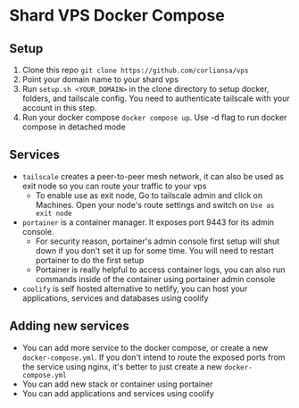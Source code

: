 # Shard VPS Docker Compose

## Setup

1. Clone this repo
   `git clone https://github.com/corliansa/vps`
1. Point your domain name to your shard vps
1. Run `setup.sh <YOUR_DOMAIN>` in the clone directory to setup docker, folders, and tailscale config. You need to authenticate tailscale with your account in this step.
1. Run your docker compose `docker compose up`. Use -d flag to run docker compose in detached mode

## Services

- `tailscale` creates a peer-to-peer mesh network, it can also be used as exit node so you can route your traffic to your vps
  - To enable use as exit node, Go to tailscale admin and click on Machines. Open your node's route settings and switch on `Use as exit node`
- `portainer` is a container manager. It exposes port 9443 for its admin console.
  - For security reason, portainer's admin console first setup will shut down if you don't set it up for some time. You will need to restart portainer to do the first setup
  - Portainer is really helpful to access container logs, you can also run commands inside of the container using portainer admin console
- `coolify` is self hosted alternative to netlify, you can host your applications, services and databases using coolify

## Adding new services

- You can add more service to the docker compose, or create a new `docker-compose.yml`. If you don't intend to route the exposed ports from the service using nginx, it's better to just create a new `docker-compose.yml`
- You can add new stack or container using portainer
- You can add applications and services using coolify
